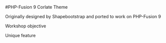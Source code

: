 #PHP-Fusion 9 Corlate Theme

Originally designed by Shapebootstrap and ported to work on PHP-Fusion 9

Workshop objective

Unique feature
